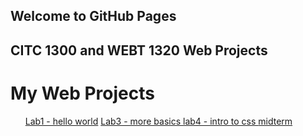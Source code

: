 ## Welcome to GitHub Pages
## CITC 1300 and WEBT 1320 Web Projects

<h1> My Web Projects </h1>
<ul>
<a href="https://cdboyd5.github.io/CITC-1300/lab1/index.HTML"> Lab1 - hello world</a>
<a href="https://cdboyd5.github.io/CITC-1300/lab3/index.html"> Lab3 - more basics </a>
<a href="https://cdboyd5.github.io/CITC-1300/lab4/index.html"> lab4 - intro to css </a>
<a href="https://cdboyd5.github.io/CITC-1300/Midterm/index.html"> midterm </a>
</ul>
